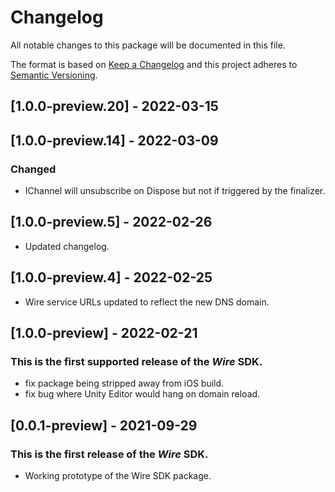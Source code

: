 # Changelog
All notable changes to this package will be documented in this file.

The format is based on [Keep a Changelog](http://keepachangelog.com/en/1.0.0/)
and this project adheres to [Semantic Versioning](http://semver.org/spec/v2.0.0.html).

## [1.0.0-preview.20] - 2022-03-15

## [1.0.0-preview.14] - 2022-03-09
### Changed
  * IChannel will unsubscribe on Dispose but not if triggered by the finalizer.

## [1.0.0-preview.5] - 2022-02-26
  * Updated changelog.

## [1.0.0-preview.4] - 2022-02-25
  * Wire service URLs updated to reflect the new DNS domain.

## [1.0.0-preview] - 2022-02-21
### This is the first supported release of the *Wire* SDK.
  * fix package being stripped away from iOS build.
  * fix bug where Unity Editor would hang on domain reload.

## [0.0.1-preview] - 2021-09-29
### This is the first release of the *Wire* SDK.
- Working prototype of the Wire SDK package.
